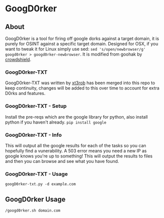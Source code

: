 # GoogD0rker

## About
GoogD0rker is a tool for firing off google dorks against a target domain, it is purely for OSINT against a specific target domain. Designed for OSX, if you want to tweak it for Linux simply use sed: `sed 's/open/newbrowser/g' googd0rker > googd0rker-newbrowser`. It is modified from goohak by [crowdshield](https://github.com/1N3/Goohak).

### GoogD0rker-TXT

GoogD0rker-TXT was written by [xt3rob](https://github.com/txt3rob/bugbountydork) has been merged into this repo to keep continuity, changes will be added to this over time to account for extra D0rks and features.

### GoogD0rker-TXT - Setup
Install the pre-reqs which are the google library for python, also install python if you haven't already.
`pip install google`

### GoogD0rker-TXT - Info
This will output all the google results for each of the tasks so you can hopefully find a vunerability. A 503 error means you need a new IP as google knows you're up to something!  This will output the results to files and then you can browse and see what you have found.

### GoogD0rker-TXT - Usage

`googD0rker-txt.py -d example.com`

## GoogD0rker Usage

`/googd0rker.sh domain.com`


